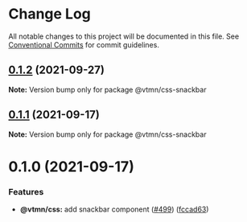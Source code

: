 # Change Log

All notable changes to this project will be documented in this file.
See [Conventional Commits](https://conventionalcommits.org) for commit guidelines.

## [0.1.2](https://github.com/Decathlon/vitamin-web/compare/@vtmn/css-snackbar@0.1.1...@vtmn/css-snackbar@0.1.2) (2021-09-27)

**Note:** Version bump only for package @vtmn/css-snackbar





## [0.1.1](https://github.com/Decathlon/vitamin-web/compare/@vtmn/css-snackbar@0.1.0...@vtmn/css-snackbar@0.1.1) (2021-09-17)

**Note:** Version bump only for package @vtmn/css-snackbar





# 0.1.0 (2021-09-17)


### Features

* **@vtmn/css:** add snackbar component ([#499](https://github.com/Decathlon/vitamin-web/issues/499)) ([fccad63](https://github.com/Decathlon/vitamin-web/commit/fccad63db0b4c86e038166dceafdf43dd0cfdf58))
